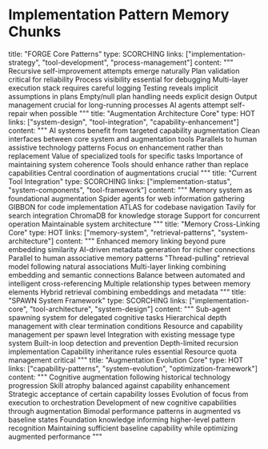 # Implementation Pattern Memory Chunks

<chunk>
title: "FORGE Core Patterns"
type: SCORCHING
links: ["implementation-strategy", "tool-development", "process-management"]
content: """
Recursive self-improvement attempts emerge naturally
Plan validation critical for reliability
Process visibility essential for debugging
Multi-layer execution stack requires careful logging
Testing reveals implicit assumptions in plans
Empty/null plan handling needs explicit design
Output management crucial for long-running processes
AI agents attempt self-repair when possible
"""
</chunk>

<chunk>
title: "Augmentation Architecture Core"
type: HOT
links: ["system-design", "tool-integration", "capability-enhancement"]
content: """
AI systems benefit from targeted capability augmentation
Clean interfaces between core system and augmentation tools
Parallels to human assistive technology patterns
Focus on enhancement rather than replacement
Value of specialized tools for specific tasks
Importance of maintaining system coherence
Tools should enhance rather than replace capabilities
Central coordination of augmentations crucial
"""
</chunk>

<chunk>
title: "Current Tool Integration"
type: SCORCHING
links: ["implementation-status", "system-components", "tool-framework"]
content: """
Memory system as foundational augmentation
Spider agents for web information gathering
GIBBON for code implementation
ATLAS for codebase navigation
Tavily for search integration
ChromaDB for knowledge storage
Support for concurrent operation
Maintainable system architecture
"""
</chunk>

<chunk>
title: "Memory Cross-Linking Core"
type: HOT
links: ["memory-system", "retrieval-patterns", "system-architecture"]
content: """
Enhanced memory linking beyond pure embedding similarity
AI-driven metadata generation for richer connections
Parallel to human associative memory patterns
"Thread-pulling" retrieval model following natural associations
Multi-layer linking combining embedding and semantic connections
Balance between automated and intelligent cross-referencing
Multiple relationship types between memory elements
Hybrid retrieval combining embeddings and metadata
"""
</chunk>

<chunk>
title: "SPAWN System Framework"
type: SCORCHING
links: ["implementation-core", "tool-architecture", "system-design"]
content: """
Sub-agent spawning system for delegated cognitive tasks
Hierarchical depth management with clear termination conditions
Resource and capability management per spawn level
Integration with existing message type system
Built-in loop detection and prevention
Depth-limited recursion implementation
Capability inheritance rules essential
Resource quota management critical
"""
</chunk>

<chunk>
title: "Augmentation Evolution Core"
type: HOT
links: ["capability-patterns", "system-evolution", "optimization-framework"]
content: """
Cognitive augmentation following historical technology progression
Skill atrophy balanced against capability enhancement
Strategic acceptance of certain capability losses
Evolution of focus from execution to orchestration
Development of new cognitive capabilities through augmentation
Bimodal performance patterns in augmented vs baseline states
Foundation knowledge informing higher-level pattern recognition
Maintaining sufficient baseline capability while optimizing augmented performance
"""
</chunk>
